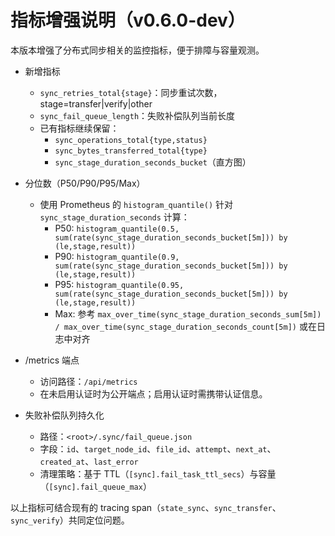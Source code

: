# 指标增强说明（v0.6.0-dev）

本版本增强了分布式同步相关的监控指标，便于排障与容量观测。

- 新增指标
  - `sync_retries_total{stage}`：同步重试次数，stage=transfer|verify|other
  - `sync_fail_queue_length`：失败补偿队列当前长度
  - 已有指标继续保留：
    - `sync_operations_total{type,status}`
    - `sync_bytes_transferred_total{type}`
    - `sync_stage_duration_seconds_bucket`（直方图）

- 分位数（P50/P90/P95/Max）
  - 使用 Prometheus 的 `histogram_quantile()` 针对 `sync_stage_duration_seconds` 计算：
    - P50: `histogram_quantile(0.5, sum(rate(sync_stage_duration_seconds_bucket[5m])) by (le,stage,result))`
    - P90: `histogram_quantile(0.9, sum(rate(sync_stage_duration_seconds_bucket[5m])) by (le,stage,result))`
    - P95: `histogram_quantile(0.95, sum(rate(sync_stage_duration_seconds_bucket[5m])) by (le,stage,result))`
    - Max: 参考 `max_over_time(sync_stage_duration_seconds_sum[5m]) / max_over_time(sync_stage_duration_seconds_count[5m])` 或在日志中对齐

- /metrics 端点
  - 访问路径：`/api/metrics`
  - 在未启用认证时为公开端点；启用认证时需携带认证信息。

- 失败补偿队列持久化
  - 路径：`<root>/.sync/fail_queue.json`
  - 字段：`id`、`target_node_id`、`file_id`、`attempt`、`next_at`、`created_at`、`last_error`
  - 清理策略：基于 TTL（`[sync].fail_task_ttl_secs`）与容量（`[sync].fail_queue_max`）

以上指标可结合现有的 tracing span（`state_sync`、`sync_transfer`、`sync_verify`）共同定位问题。
